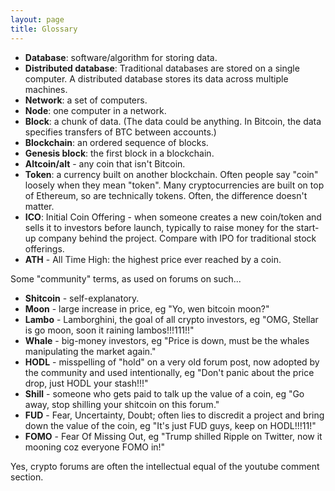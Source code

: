 ```yaml
---
layout: page
title: Glossary
---
```


* **Database**: software/algorithm for storing data.
* **Distributed database**: Traditional databases are stored on a single
  computer. A distributed database stores its data across multiple machines.
* **Network**: a set of computers.
* **Node**: one computer in a network.
* **Block**: a chunk of data. (The data could be anything. In Bitcoin, the data
  specifies transfers of BTC between accounts.)
* **Blockchain**: an ordered sequence of blocks.
* **Genesis block**: the first block in a blockchain.
* **Altcoin/alt** - any coin that isn't Bitcoin.
* **Token**: a currency built on another blockchain. Often people say "coin"
  loosely when they mean "token". Many cryptocurrencies are built on top of
  Ethereum, so are technically tokens. Often, the difference doesn't matter.
* **ICO**: Initial Coin Offering - when someone creates a new coin/token and
  sells it to investors before launch, typically to raise money for the
  start-up company behind the project. Compare with IPO for traditional stock
  offerings.
* **ATH** - All Time High: the highest price ever reached by a coin.

Some "community" terms, as used on forums on such...
* **Shitcoin** - self-explanatory.
* **Moon** - large increase in price, eg "Yo, wen bitcoin moon?"
* **Lambo** - Lamborghini, the goal of all crypto investors,
  eg "OMG, Stellar is go moon, soon it raining lambos!!!111!!"
* **Whale** - big-money investors,
  eg "Price is down, must be the whales manipulating the market again."
* **HODL** - misspelling of "hold" on a very old forum post, now adopted by the
  community and used intentionally,
  eg "Don't panic about the price drop, just HODL your stash!!!"
* **Shill** - someone who gets paid to talk up the value of a coin,
  eg "Go away, stop shilling your shitcoin on this forum."
* **FUD** - Fear, Uncertainty, Doubt; often lies to discredit a project and
  bring down the value of the coin, eg "It's just FUD guys, keep on HODL!!!11!"
* **FOMO** - Fear Of Missing Out,
  eg "Trump shilled Ripple on Twitter, now it mooning coz everyone FOMO in!"

Yes, crypto forums are often the intellectual equal of the youtube comment
section.
